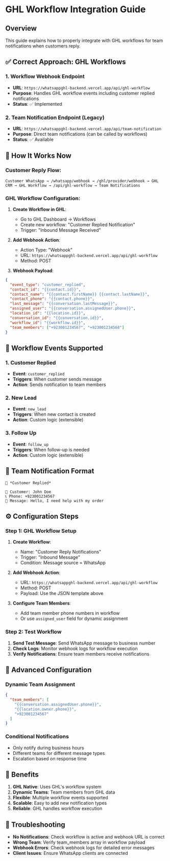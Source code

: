 # GHL Workflow Integration Guide

## Overview
This guide explains how to properly integrate with GHL workflows for team notifications when customers reply.

## ✅ Correct Approach: GHL Workflows

### 1. Workflow Webhook Endpoint
- **URL**: `https://whatsappghl-backend.vercel.app/api/ghl-workflow`
- **Purpose**: Handles GHL workflow events including customer replied notifications
- **Status**: ✅ Implemented

### 2. Team Notification Endpoint (Legacy)
- **URL**: `https://whatsappghl-backend.vercel.app/api/team-notification`
- **Purpose**: Direct team notifications (can be called by workflows)
- **Status**: ✅ Available

## 🔄 How It Works Now

### Customer Reply Flow:
```
Customer WhatsApp → /whatsapp/webhook → /ghl/provider/webhook → GHL CRM → GHL Workflow → /api/ghl-workflow → Team Notifications
```

### GHL Workflow Configuration:

1. **Create Workflow in GHL**:
   - Go to GHL Dashboard → Workflows
   - Create new workflow: "Customer Replied Notification"
   - Trigger: "Inbound Message Received"

2. **Add Webhook Action**:
   - Action Type: "Webhook"
   - URL: `https://whatsappghl-backend.vercel.app/api/ghl-workflow`
   - Method: POST

3. **Webhook Payload**:
```json
{
  "event_type": "customer_replied",
  "contact_id": "{{contact.id}}",
  "contact_name": "{{contact.firstName}} {{contact.lastName}}",
  "contact_phone": "{{contact.phone}}",
  "last_message": "{{conversation.lastMessage}}",
  "assigned_user": "{{conversation.assignedUser.phone}}",
  "location_id": "{{location.id}}",
  "conversation_id": "{{conversation.id}}",
  "workflow_id": "{{workflow.id}}",
  "team_members": ["+923001234567", "+923001234568"]
}
```

## 🎯 Workflow Events Supported

### 1. Customer Replied
- **Event**: `customer_replied`
- **Triggers**: When customer sends message
- **Action**: Sends notification to team members

### 2. New Lead
- **Event**: `new_lead`
- **Triggers**: When new contact is created
- **Action**: Custom logic (extensible)

### 3. Follow Up
- **Event**: `follow_up`
- **Triggers**: When follow-up is needed
- **Action**: Custom logic (extensible)

## 📱 Team Notification Format

```
🔔 *Customer Replied*

👤 Customer: John Doe
📞 Phone: +923001234567
💬 Message: Hello, I need help with my order
```

## ⚙️ Configuration Steps

### Step 1: GHL Workflow Setup
1. **Create Workflow**:
   - Name: "Customer Reply Notifications"
   - Trigger: "Inbound Message"
   - Condition: Message source = WhatsApp

2. **Add Webhook Action**:
   - URL: `https://whatsappghl-backend.vercel.app/api/ghl-workflow`
   - Method: POST
   - Payload: Use the JSON template above

3. **Configure Team Members**:
   - Add team member phone numbers in workflow
   - Or use `assigned_user` field for dynamic assignment

### Step 2: Test Workflow
1. **Send Test Message**: Send WhatsApp message to business number
2. **Check Logs**: Monitor webhook logs for workflow execution
3. **Verify Notifications**: Ensure team members receive notifications

## 🔧 Advanced Configuration

### Dynamic Team Assignment
```json
{
  "team_members": [
    "{{conversation.assignedUser.phone}}",
    "{{location.owner.phone}}",
    "+923001234567"
  ]
}
```

### Conditional Notifications
- Only notify during business hours
- Different teams for different message types
- Escalation based on response time

## 🚀 Benefits

1. **GHL Native**: Uses GHL's workflow system
2. **Dynamic Teams**: Team members from GHL data
3. **Flexible**: Multiple workflow events supported
4. **Scalable**: Easy to add new notification types
5. **Reliable**: GHL handles workflow execution

## 🐛 Troubleshooting

- **No Notifications**: Check workflow is active and webhook URL is correct
- **Wrong Team**: Verify team_members array in workflow payload
- **Webhook Errors**: Check webhook logs for detailed error messages
- **Client Issues**: Ensure WhatsApp clients are connected
